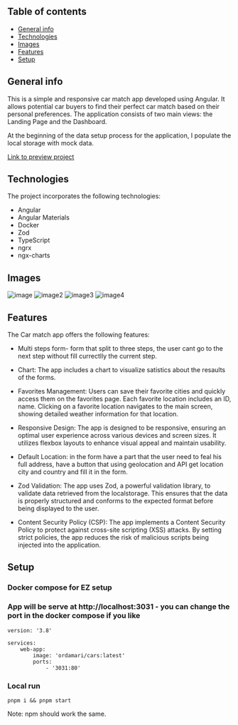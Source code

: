 ## Table of contents
* [General info](#general-info)
* [Technologies](#technologies)
* [Images](#images)
* [Features](#features)
* [Setup](#setup)
 
## General info
This is a simple and responsive car match app developed using Angular. It allows potential car buyers to find their perfect car match based on their personal preferences. The application consists of two main views: the Landing Page and the Dashboard.<br/>

At the beginning of the data setup process for the application, I populate the local storage with mock data.<br/>

[Link to preview project](https://ordamari.github.io/cars)
## Technologies
The project incorporates the following technologies:
 
* Angular
* Angular Materials 
* Docker
* Zod
* TypeScript
* ngrx
* ngx-charts
 
## Images
![image](https://github.com/ordamari/cars/assets/63239238/c127f8d5-bdff-44b6-97ca-72d54168fb11)
![image2](https://github.com/ordamari/cars/assets/63239238/fca56bdc-0637-4990-934f-89081da685b7)
![image3](https://github.com/ordamari/cars/assets/63239238/a6dc81d4-4b57-4d80-b991-6b4c40b47f3f)
![image4](https://github.com/ordamari/cars/assets/63239238/5d68b196-cb11-4625-b365-1178bc0e7290)

 
## Features
The Car match app offers the following features:
 
* Multi steps form- form that split to three steps, the user cant go to the next step without fill currectlly the current step.

* Chart: The app includes a chart to visualize satistics about the resaults of the forms.
 
* Favorites Management: Users can save their favorite cities and quickly access them on the favorites page. Each favorite location includes an ID, name. Clicking on a favorite location navigates to the main screen, showing detailed weather information for that location.

* Responsive Design: The app is designed to be responsive, ensuring an optimal user experience across various devices and screen sizes. It utilizes flexbox layouts to enhance visual appeal and maintain usability.
   
* Default Location: in the form have a part that the user need to feal his full address, have a button that using geolocation and API get location city and country and fill it in the form.
 
* Zod Validation: The app uses Zod, a powerful validation library, to validate data retrieved from the localstorage. This ensures that the data is properly structured and conforms to the expected format before being displayed to the user.
 
* Content Security Policy (CSP): The app implements a Content Security Policy to protect against cross-site scripting (XSS) attacks. By setting strict policies, the app reduces the risk of malicious scripts being injected into the application.
 
## Setup
 
### Docker compose for EZ setup
### App will be serve at http://localhost:3031 - you can change the port in the docker compose if you like 
 
```
version: '3.8'
 
services:
    web-app:
        image: 'ordamari/cars:latest'
        ports:
            - '3031:80'
```
 
### Local run
`pnpm i && pnpm start`
 
Note: npm should work the same.
